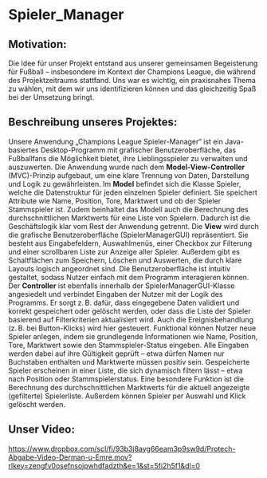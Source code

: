 # Spieler_Manager

## Motivation: 

Die Idee für unser Projekt entstand aus unserer gemeinsamen Begeisterung für Fußball – insbesondere im Kontext der Champions League, die während des Projektzeitraums stattfand. Uns war es wichtig, ein praxisnahes Thema zu wählen, mit dem wir uns identifizieren können und das gleichzeitig Spaß bei der Umsetzung bringt.







## Beschreibung unseres Projektes:

Unsere Anwendung „Champions League Spieler-Manager“ ist ein Java-basiertes Desktop-Programm mit grafischer Benutzeroberfläche, das Fußballfans die Möglichkeit bietet, ihre Lieblingsspieler zu verwalten und auszuwerten. Die Anwendung wurde nach dem **Model-View-Controller** (MVC)-Prinzip aufgebaut, um eine klare Trennung von Daten, Darstellung und Logik zu gewährleisten.
Im **Model** befindet sich die Klasse Spieler, welche die Datenstruktur für jeden einzelnen Spieler definiert. Sie speichert Attribute wie Name, Position, Tore, Marktwert und ob der Spieler Stammspieler ist. Zudem beinhaltet das Modell auch die Berechnung des durchschnittlichen Marktwerts für eine Liste von Spielern. Dadurch ist die Geschäftslogik klar vom Rest der Anwendung getrennt.
Die **View** wird durch die grafische Benutzeroberfläche (SpielerManagerGUI) repräsentiert. Sie besteht aus Eingabefeldern, Auswahlmenüs, einer Checkbox zur Filterung und einer scrollbaren Liste zur Anzeige aller Spieler. Außerdem gibt es Schaltflächen zum Speichern, Löschen und Auswerten, die durch klare Layouts logisch angeordnet sind. Die Benutzeroberfläche ist intuitiv gestaltet, sodass Nutzer einfach mit dem Programm interagieren können.
Der **Controller** ist ebenfalls innerhalb der SpielerManagerGUI-Klasse angesiedelt und verbindet Eingaben der Nutzer mit der Logik des Programms. Er sorgt z. B. dafür, dass eingegebene Daten validiert und korrekt gespeichert oder gelöscht werden, oder dass die Liste der Spieler basierend auf Filterkriterien aktualisiert wird. Auch die Ereignisbehandlung (z. B. bei Button-Klicks) wird hier gesteuert.
Funktional können Nutzer neue Spieler anlegen, indem sie grundlegende Informationen wie Name, Position, Tore, Marktwert sowie den Stammspieler-Status eingeben. Alle Eingaben werden dabei auf ihre Gültigkeit geprüft – etwa dürfen Namen nur Buchstaben enthalten und Marktwerte müssen positiv sein. Gespeicherte Spieler erscheinen in einer Liste, die sich dynamisch filtern lässt – etwa nach Position oder Stammspielerstatus. Eine besondere Funktion ist die Berechnung des durchschnittlichen Marktwerts für die aktuell angezeigte (gefilterte) Spielerliste. Außerdem können Spieler per Auswahl und Klick gelöscht werden.








## Unser Video:

https://www.dropbox.com/scl/fi/93b3j8ayg66eam3p9sw9d/Protech-Abgabe-Video-Derman-u-Emre.mov?rlkey=zengfv0osefnsojpwhdfadzth&e=1&st=5fi2h5f1&dl=0

